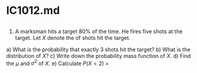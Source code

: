 # IC1012.md


## 


1. A marksman hits a target 80% of the
time. He fires five shots at the target. Let $X$ denote the of shots hit the target. 

a) What is the probability that exactly 3 shots hit the target?
b) What is the distribution of $X$?
c) Write down the probability mass function of $X$. 
d) Find the $\mu$ and $\sigma^2$ of $X$. 
e) Calculate $P(X<2)$ = 





